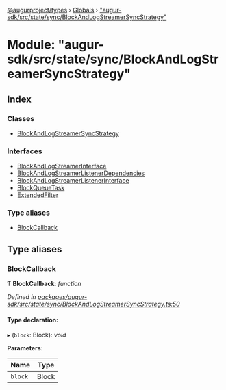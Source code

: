 [@augurproject/types](../README.md) › [Globals](../globals.md) › ["augur-sdk/src/state/sync/BlockAndLogStreamerSyncStrategy"](_augur_sdk_src_state_sync_blockandlogstreamersyncstrategy_.md)

# Module: "augur-sdk/src/state/sync/BlockAndLogStreamerSyncStrategy"

## Index

### Classes

* [BlockAndLogStreamerSyncStrategy](../classes/_augur_sdk_src_state_sync_blockandlogstreamersyncstrategy_.blockandlogstreamersyncstrategy.md)

### Interfaces

* [BlockAndLogStreamerInterface](../interfaces/_augur_sdk_src_state_sync_blockandlogstreamersyncstrategy_.blockandlogstreamerinterface.md)
* [BlockAndLogStreamerListenerDependencies](../interfaces/_augur_sdk_src_state_sync_blockandlogstreamersyncstrategy_.blockandlogstreamerlistenerdependencies.md)
* [BlockAndLogStreamerListenerInterface](../interfaces/_augur_sdk_src_state_sync_blockandlogstreamersyncstrategy_.blockandlogstreamerlistenerinterface.md)
* [BlockQueueTask](../interfaces/_augur_sdk_src_state_sync_blockandlogstreamersyncstrategy_.blockqueuetask.md)
* [ExtendedFilter](../interfaces/_augur_sdk_src_state_sync_blockandlogstreamersyncstrategy_.extendedfilter.md)

### Type aliases

* [BlockCallback](_augur_sdk_src_state_sync_blockandlogstreamersyncstrategy_.md#blockcallback)

## Type aliases

###  BlockCallback

Ƭ **BlockCallback**: *function*

*Defined in [packages/augur-sdk/src/state/sync/BlockAndLogStreamerSyncStrategy.ts:50](https://github.com/AugurProject/augur/blob/88b6e76efb/packages/augur-sdk/src/state/sync/BlockAndLogStreamerSyncStrategy.ts#L50)*

#### Type declaration:

▸ (`block`: Block): *void*

**Parameters:**

Name | Type |
------ | ------ |
`block` | Block |

